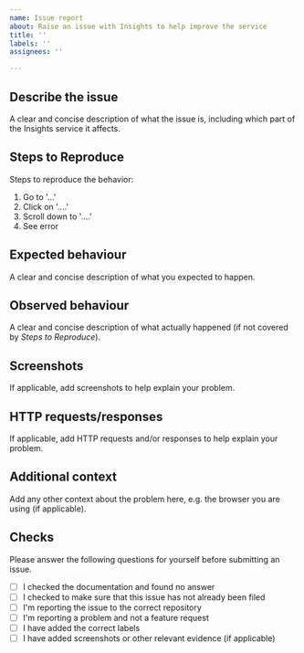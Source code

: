 ```yaml
---
name: Issue report
about: Raise an issue with Insights to help improve the service
title: ''
labels: ''
assignees: ''

---
```


## Describe the issue
A clear and concise description of what the issue is, including which part of the Insights service it affects.

## Steps to Reproduce
Steps to reproduce the behavior:
1. Go to '...'
2. Click on '....'
3. Scroll down to '....'
4. See error

## Expected behaviour
A clear and concise description of what you expected to happen.

## Observed behaviour
A clear and concise description of what actually happened (if not covered by _Steps to Reproduce_).

## Screenshots
If applicable, add screenshots to help explain your problem.

## HTTP requests/responses
If applicable, add HTTP requests and/or responses to help explain your problem.

## Additional context
Add any other context about the problem here, e.g. the browser you are using (if applicable).

## Checks

Please answer the following questions for yourself before submitting an issue.

- [ ] I checked the documentation and found no answer
- [ ] I checked to make sure that this issue has not already been filed
- [ ] I'm reporting the issue to the correct repository
- [ ] I'm reporting a problem and not a feature request
- [ ] I have added the correct labels
- [ ] I have added screenshots or other relevant evidence (if applicable)
